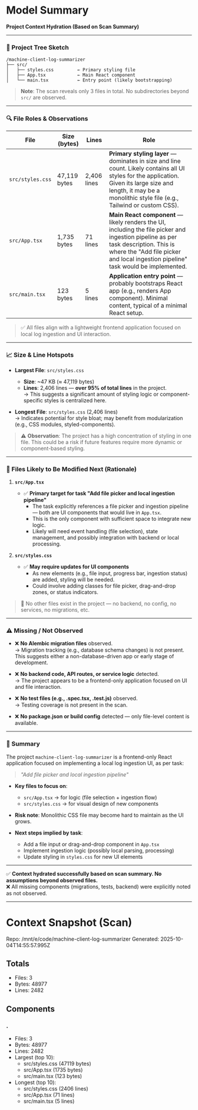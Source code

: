 # Model Summary

**Project Context Hydration (Based on Scan Summary)**

---

### 📁 Project Tree Sketch  
```
/machine-client-log-summarizer
├── src/
│   ├── styles.css         ← Primary styling file
│   ├── App.tsx            ← Main React component
│   └── main.tsx           ← Entry point (likely bootstrapping)
```

> **Note**: The scan reveals only 3 files in total. No subdirectories beyond `src/` are observed.

---

### 🔍 File Roles & Observations

| File | Size (bytes) | Lines | Role |
|------|--------------|-------|------|
| `src/styles.css` | 47,119 bytes | 2,406 lines | **Primary styling layer** — dominates in size and line count. Likely contains all UI styles for the application. Given its large size and length, it may be a monolithic style file (e.g., Tailwind or custom CSS). |
| `src/App.tsx` | 1,735 bytes | 71 lines | **Main React component** — likely renders the UI, including the file picker and ingestion pipeline as per task description. This is where the "Add file picker and local ingestion pipeline" task would be implemented. |
| `src/main.tsx` | 123 bytes | 5 lines | **Application entry point** — probably bootstraps React app (e.g., renders App component). Minimal content, typical of a minimal React setup. |

> ✅ All files align with a lightweight frontend application focused on local log ingestion and UI interaction.

---

### 📈 Size & Line Hotspots

- **Largest File**: `src/styles.css`  
  - **Size**: ~47 KB (≈ 47,119 bytes)  
  - **Lines**: 2,406 lines — **over 95% of total lines** in the project.  
  → This suggests a significant amount of styling logic or component-specific styles is centralized here.

- **Longest File**: `src/styles.css` (2,406 lines)  
  → Indicates potential for style bloat; may benefit from modularization (e.g., CSS modules, styled-components).

> ⚠️ **Observation**: The project has a high concentration of styling in one file. This could be a risk if future features require more dynamic or component-based styling.

---

### 🚀 Files Likely to Be Modified Next (Rationale)

1. **`src/App.tsx`**  
   - ✅ **Primary target for task "Add file picker and local ingestion pipeline"**  
     - The task explicitly references a file picker and ingestion pipeline — both are UI components that would live in `App.tsx`.  
     - This is the only component with sufficient space to integrate new logic.  
     - Likely will need event handling (file selection), state management, and possibly integration with backend or local processing.

2. **`src/styles.css`**  
   - ✅ **May require updates for UI components**  
     - As new elements (e.g., file input, progress bar, ingestion status) are added, styling will be needed.  
     - Could involve adding classes for file picker, drag-and-drop zones, or status indicators.

> 🚫 No other files exist in the project — no backend, no config, no services, no migrations, etc.

---

### ⚠️ Missing / Not Observed

- ❌ **No Alembic migration files** observed.  
  → Migration tracking (e.g., database schema changes) is not present. This suggests either a non-database-driven app or early stage of development.

- ❌ **No backend code, API routes, or service logic** detected.  
  → The project appears to be a frontend-only application focused on UI and file interaction.

- ❌ **No test files (e.g., .spec.tsx, .test.js)** observed.  
  → Testing coverage is not present in the scan.

- ❌ **No package.json or build config** detected — only file-level content is available.

---

### 📝 Summary

The project `machine-client-log-summarizer` is a frontend-only React application focused on implementing a local log ingestion UI, as per task:  
> *"Add file picker and local ingestion pipeline"*

- **Key files to focus on**:  
  - `src/App.tsx` → for logic (file selection + ingestion flow)  
  - `src/styles.css` → for visual design of new components  

- **Risk note**: Monolithic CSS file may become hard to maintain as the UI grows.

- **Next steps implied by task**:
  - Add a file input or drag-and-drop component in `App.tsx`
  - Implement ingestion logic (possibly local parsing, processing)
  - Update styling in `styles.css` for new UI elements

---

✅ **Context hydrated successfully based on scan summary. No assumptions beyond observed files.**  
❌ All missing components (migrations, tests, backend) were explicitly noted as not observed.

---

# Context Snapshot (Scan)

Repo: /mnt/e/code/machine-client-log-summarizer
Generated: 2025-10-04T14:55:57.995Z

## Totals
- Files: 3
- Bytes: 48977
- Lines: 2482

## Components
### .
- Files: 3
- Bytes: 48977
- Lines: 2482
- Largest (top 10):
  - src/styles.css (47119 bytes)
  - src/App.tsx (1735 bytes)
  - src/main.tsx (123 bytes)
- Longest (top 10):
  - src/styles.css (2406 lines)
  - src/App.tsx (71 lines)
  - src/main.tsx (5 lines)

